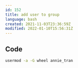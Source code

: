 ```yaml
---
id: 152
title: add user to group
language: bash
created: 2021-11-03T23:36:59Z
modified: 2022-01-10T15:56:31Z
---
```


## Code

```bash
usermod -a -G wheel annie_tran
```

<!-- end -->

